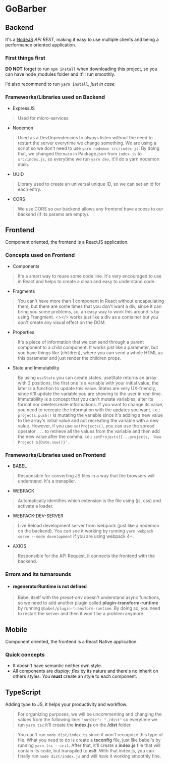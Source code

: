 # GoBarber

## Backend
It's a [NodeJS](https://nodejs.org/en/) *API REST*, making it easy to use multiple clients and being a performance oriented application.

### First things first
**DO NOT** forget to run `npm install` when downloading this project, so you can have node_modules folder and it'll run smoothly. 

I'd also recommend to run `yarn install`, _just in case._

### Frameworks/Libraries used on Backend
* ExpressJS
> Used for micro-services

* Nodemon
> Used as a DevDependencies to always listen without the need to restart the server everytime we change something.
> We are using a script so we don't need to use `yarn nodemon src/index.js`. By doing that, we changed the `main` in Package.json from `index.js` to `src/index.js`, so everytime we run `yarn dev`, it'll do a yarn nodemon main.

* UUID
> Library used to create an universal unique ID, so we can set an id for each entry.

* CORS
> We use CORS so our backend allows any frontend have access to our backend (if its params are empty).

## Frontend
Component oriented, the frontend is a ReactJS application.

### Concepts used on Frontend
* Components
> It's a smart way to reuse some code line. It's very encouraged to use in React and helps to create a clean and easy to understand code.

* Fragments
> You can't have more than 1 component in React without encapsulating them, but there are some times that you don't want a div, since it can bring you some problems, so, an easy way to work this around is by using Frangment. <></> works just like a div as a container but you don't create any visual effect on the DOM.

* Properties
> It's a piece of information that we can send through a parent component to a child component. It works just like a parameter, but you have things like {children}, where you can send a whole HTML as this parameter and just render the children props.

* State and Immutability
> By using `useState` you can create states. useState returns an array with 2 positions, the first one is a variable with your initial value, the later is a function to update this value. States are very UX-friendly, since it'll update the variable you are showing to the user in real time.
> Immutability is a concept that you can't mutate variables, alter its format nor delete/create informations. If you want to change its value, you need to recreate the information with the updates you want. 
> i.e.: `projects.push()` is mutating the variable since it's adding a new value to the array's initial value and not recreating the variable with a new value.
> However, if you use `setProjects()`, you can use the spread operator `...` to retrieve all the values from the variable and then add the new value after the comma. i.e.: `setProjects([...projects, 'New Project ${Date.now()}'`.

### Frameworks/Libraries used on Frontend
* BABEL
> Responsible for converting JS files in a way that the browsers will understand. It's a transpiler.

* WEBPACK
> Automatically identifies which extension is the file using (js, css) and activate a loader.

* WEBPACK-DEV-SERVER
> Live Reload development server from webpack (just like a nodemon on the backend). You can see it working by running `yarn webpack serve --mode development` if you are using webpack 4+.

* AXIOS
> Responsible for the API Request, it connects the frontend with the backend.

### Errors and its turnarounds
- #### regeneratorRuntime is not defined
> Babel itself with the _preset-env_ doesn't understand async functions, so we need to add another plugin called **plugin-transform-runtime** by running `@babel/plugin-transform-runtime`. By doing so, you need to restart the server and then it won't be a problem anymore.

## Mobile
Component oriented, the frontend is a React Native application.

### Quick concepts
- It doesn't have semantic neither own style.
- All components are _display: flex_ by its nature and there's no inherit on others styles. You **must** create an style to each component.

## TypeScript
Adding type to JS, it helps your productivity and workflow.

> For organizing purposes, we will be uncommenting and changing the values from the following line: `"outDir": "./dist"` so everytime we run `yarn tsc` it'll create the **index.js** on the **/dist** folder.

> You can't run `node dist/index.ts` since it won't recognize this type of file. What you need to do is create a **tsconfig** file, just like babel's by running `yarn tsc --init`. After that, it'll create a **index.js** file that will contain its code, but transpiled to **es5**. With that index.js, you can finally run `node dist/index.js` and will have it working smoothly fine.